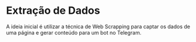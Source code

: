# Extração de Dados
A ideia inicial é utilizar a técnica de Web Scrapping para captar os dados de uma página e gerar conteúdo para um bot no Telegram.
